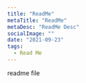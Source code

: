```yaml
---
title: "ReadMe"
metaTitle: "ReadMe"
metaDesc: "ReadMe Desc"
socialImage: ""
date: "2021-09-23"
tags:
  - Read Me
---
```


readme file
